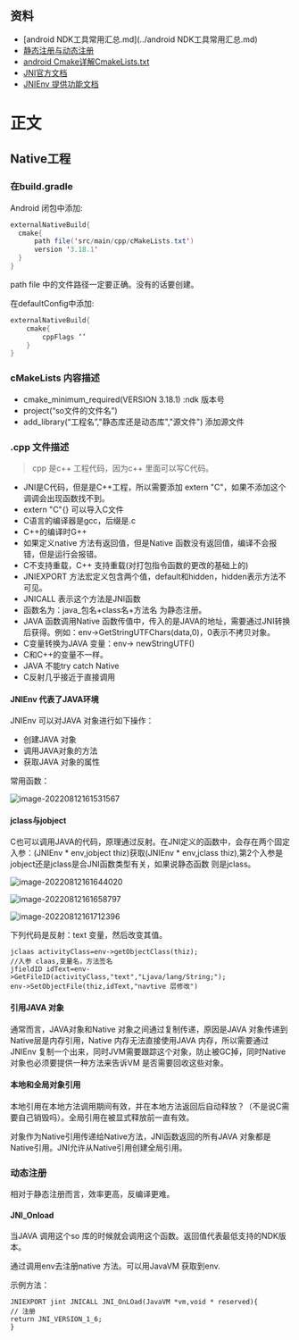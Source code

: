 ## 资料
* [android NDK工具常用汇总.md](../android NDK工具常用汇总.md)
* [静态注册与动态注册](https://blog.csdn.net/qq_42186263/article/details/114322784)
* [android Cmake详解CmakeLists.txt](https://blog.csdn.net/weixin_42252757/article/details/119317296)
* [JNI官方文档](https://docs.oracle.com/javase/7/docs/technotes/guides/jni/spec/jniTOC.html)
* [JNIEnv 提供功能文档](https://docs.oracle.com/javase/7/docs/technotes/guides/jni/spec/functions.html)
# 正文
## Native工程
### 在build.gradle 
Android 闭包中添加:
````java
externalNativeBuild{
  cmake{
      path file('src/main/cpp/cMakeLists.txt')
      version '3.18.1'  
  }   
}
````
path file 中的文件路径一定要正确。没有的话要创建。<br>

在defaultConfig中添加:
````java
externalNativeBuild{
    cmake{
        cppFlags ‘’   
    }    
}
````
### cMakeLists 内容描述
* cmake_minimum_required(VERSION 3.18.1) :ndk 版本号
* project(“so文件的文件名”)
* add_library(“工程名”,"静态库还是动态库","源文件") 添加源文件 
### .cpp 文件描述

> cpp 是c++ 工程代码，因为c++ 里面可以写C代码。

* JNI是C代码，但是是C++工程，所以需要添加 extern "C"，如果不添加这个调调会出现函数找不到。
* extern "C"{} 可以导入C文件  
* C语言的编译器是gcc，后缀是.c
* C++的编译时G++
* 如果定义native 方法有返回值，但是Native 函数没有返回值，编译不会报错，但是运行会报错。
* C不支持重载，C++ 支持重载(对打包指令函数的更改的基础上的)
* JNIEXPORT 方法宏定义包含两个值，default和hidden，hidden表示方法不可见。
* JNICALL 表示这个方法是JNI函数
* 函数名为：java_包名+class名+方法名 为静态注册。
* JAVA 函数调用Native 函数传值中，传入的是JAVA的地址，需要通过JNI转换后获得。例如：env->GetStringUTFChars(data,0)，0表示不拷贝对象。
* C变量转换为JAVA 变量：env-> newStringUTF()
* C和C++的变量不一样。
* JAVA 不能try catch Native
* C反射几乎接近于直接调用

#### JNIEnv 代表了JAVA环境

JNIEnv 可以对JAVA 对象进行如下操作：

* 创建JAVA 对象
* 调用JAVA对象的方法
* 获取JAVA 对象的属性

常用函数：

![image-20220812161531567](assets/image-20220812161531567.png)

#### jclass与jobject

C也可以调用JAVA的代码，原理通过反射。在JNI定义的函数中，会存在两个固定入参：(JNIEnv * env,jobject thiz)获取(JNIEnv * env,jclass thiz),第2个入参是jobject还是jclass是合JNI函数类型有关，如果说静态函数
则是jclass。

![image-20220812161644020](assets/image-20220812161644020.png)



![image-20220812161658797](assets/image-20220812161658797.png)





![image-20220812161712396](assets/image-20220812161712396.png)

下列代码是反射：text 变量，然后改变其值。

````
jclaas activityClass=env->getObjectClass(thiz);
//入参 claas,变量名，方法签名
jfieldID idText=env->GetFileID(activityClass,"text","Ljava/lang/String;");
env->SetObjectFile(thiz,idText,"navtive 层修改")
````

#### 引用JAVA 对象

通常而言，JAVA对象和Native 对象之间通过复制传递，原因是JAVA 对象传递到Native层是内存引用，Native 内存无法直接使用JAVA 内存，所以需要通过JNIEnv 复制一个出来，同时JVM需要跟踪这个对象，防止被GC掉，同时Native 对象也必须要提供一种方法来告诉VM 是否需要回收这些对象。

#### 本地和全局对象引用

本地引用在本地方法调用期间有效，并在本地方法返回后自动释放？（不是说C需要自己销毁吗）。全局引用在被显式释放前一直有效。

对象作为Native引用传递给Native方法，JNI函数返回的所有JAVA 对象都是Native引用。JNI允许从Native引用创建全局引用。

### 动态注册

相对于静态注册而言，效率更高，反编译更难。

#### JNI_Onload 

当JAVA 调用这个so 库的时候就会调用这个函数。返回值代表最低支持的NDK版本。

通过调用env去注册native 方法。可以用JavaVM 获取到env.



示例方法：

````
JNIEXPORT jint JNICALL JNI_OnLOad(JavaVM *vm,void * reserved){
// 注册
return JNI_VERSION_1_6;
}
````

